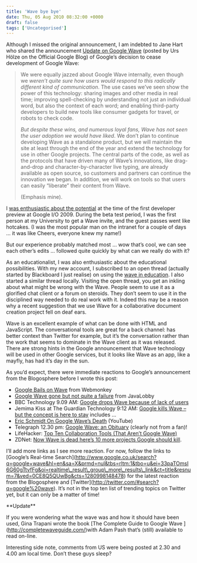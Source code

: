 ```yaml
---
title: 'Wave bye bye'
date: Thu, 05 Aug 2010 08:32:00 +0000
draft: false
tags: ['Uncategorised']
---
```


Although I missed the original announcement, I am indebted to Jane Hart who shared the announcement [Update on Google Wave](http://googleblog.blogspot.com/2010/08/update-on-google-wave.html) (posted by Urs Hölze on the Official Google Blog) of Google’s decision to cease development of Google Wave:

> We were equally jazzed about Google Wave internally, even though we _weren’t quite sure how users would respond to this radically different kind of communication_. The use cases we’ve seen show the power of this technology: sharing images and other media in real time; improving spell-checking by understanding not just an individual word, but also the context of each word; and enabling third-party developers to build new tools like consumer gadgets for travel, or robots to check code.
> 
> _But despite these wins, and numerous loyal fans, Wave has not seen the user adoption we would have liked_. We don’t plan to continue developing Wave as a standalone product, but we will maintain the site at least through the end of the year and extend the technology for use in other Google projects. The central parts of the code, as well as the protocols that have driven many of Wave’s innovations, like drag-and-drop and character-by-character live typing, are already available as open source, so customers and partners can continue the innovation we began. In addition, we will work on tools so that users can easily “liberate” their content from Wave.
> 
> (Emphasis mine).

I [was enthusiastic about the potential](http://blog.cpjobling.org/2009/06/google-wave-developer-preview-at-google.html) at the time of the first developer preview at Google I/O 2009. During the beta test period, I was the first person at my University to get a Wave invite, and the guest passes went like hotcakes. (I was the most popular man on the intranet for a couple of days … it was like Cheers, everyone knew my name!)

But our experience probably matched most … wow that’s cool, we can see each other’s edits … followed quite quickly by what can we really do with it?

As an educationalist, I was also enthusiastic about the educational possibilities. With my new account, I subscribed to an open thread (actually started by Blackboard I just realise) on using the [wave in education](https://wave.google.com/wave/waveref/googlewave.com/w+Defxt6ZiA). I also started a similar thread locally. Visiting the open thread, you get an inkling about what might be wrong with the Wave. People seem to use it as a glorified chat client or a forum on steroids. They don’t seem to use it in the disciplined way needed to do real work with it. Indeed this may be a reason why a recent suggestion that we use Wave for a collaborative document creation project fell on deaf ears.

Wave is an excellent example of what can be done with HTML and JavaScript. The conversational tools are great for a back channel: has better context than Twitter for example, but it’s the conversation rather than the work that seems to dominate in the Wave client as it was released. There are strong hints in the Google announcement that Wave technology will be used in other Google services, but it looks like Wave as an app, like a mayfly, has had it’s day in the sun.

As you’d expect, there were immediate reactions to Google’s announcement from the Blogosphere before I wrote this post:

*   [Google Bails on Wave](http://www.webmonkey.com/2010/08/google-bails-on-wave/) from Webmonkey
*   [Google Wave gone but not quite a failure](http://java.dzone.com/articles/google-wave?utm_source=feedburner&utm_medium=feed&utm_campaign=Feed:+javalobby/frontpage+\(Javalobby+/+Java+Zone\)) from JavaLobby
*   BBC Technology 9.09 AM: [Google drops Wave because of lack of users](http://www.bbc.co.uk/news/technology-10877768)
*   Jemima Kiss at The Guardian Technology 9:12 AM: [Google kills Wave – but the concept is here to stay](http://www.guardian.co.uk/technology/pda/2010/aug/05/google-wave) includes …
*   [Eric Schmidt On Google Wave’s Death](http://www.youtube.com/watch?v=FJ-jNaAxISk) (YouTube)
*   Telegraph 12.30 pm: [Google Wave: an Obituary](http://www.telegraph.co.uk/technology/google/7928102/Google-Wave-an-obituary.html) (clearly not from a fan)!
*   LifeHacker: [Top Ten Collaboration Tools (That Aren’t Google Wave)](http://lifehacker.com/5373339/)
*   ZDNet: [Now Wave is dead here’s 10 more projects Google should kill](http://www.zdnet.com/blog/btl/now-wave-is-dead-here-are-10-more-projects-google-should-kill/37665).

I’ll add more links as I see more reaction. For now, follow the links to \[Google’s Real-time Search\](http://www.google.co.uk/search?q=google+wave&hl=en&sa=X&prmd=nul&tbs=rltm:1&tbo=u&ei=33paTOmsI6G60gTtvfFg&oi=realtime\_result\_group\_more\_results\_link&ct=title&resnum=7&ved=0CE8Q5QUwBg&cts=1280998148478) for the latest reaction from the Blogosphere and \[Twitter\](http://twitter.com/#search?q=google%20wave). It’s not in the top ten list of trending topics on Twitter yet, but it can only be a matter of time!

\*\*Update\*\*

If you were wondering what the wave was and how it should have been used, Gina Trapani wrote the book \[The Complete Guide to Google Wave \](http://completewaveguide.com/)with Adam Pash that’s (still) available to read on-line.

Interesting side note, comments from US were being posted at 2.30 and 4.00 am local time. Don’t these guys sleep?